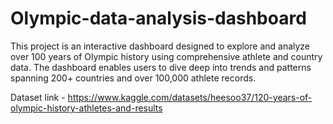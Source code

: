 # Olympic-data-analysis-dashboard
This project is an interactive dashboard designed to explore and analyze over 100 years of Olympic history using comprehensive athlete and country data. The dashboard enables users to dive deep into trends and patterns spanning 200+ countries and over 100,000 athlete records.

Dataset link - https://www.kaggle.com/datasets/heesoo37/120-years-of-olympic-history-athletes-and-results
